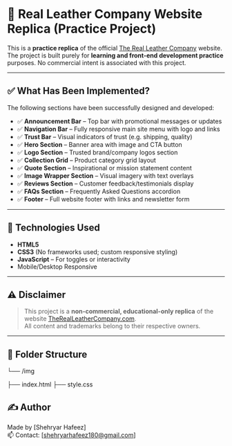 # 🧳 Real Leather Company Website Replica (Practice Project)

This is a **practice replica** of the official [The Real Leather Company](https://therealleathercompany.com) website. The project is built purely for **learning and front-end development practice** purposes. No commercial intent is associated with this project.

---

## ✅ What Has Been Implemented?

The following sections have been successfully designed and developed:

- ✅ **Announcement Bar** – Top bar with promotional messages or updates  
- ✅ **Navigation Bar** – Fully responsive main site menu with logo and links  
- ✅ **Trust Bar** – Visual indicators of trust (e.g. shipping, quality)  
- ✅ **Hero Section** – Banner area with image and CTA button  
- ✅ **Logo Section** – Trusted brand/company logos section  
- ✅ **Collection Grid** – Product category grid layout  
- ✅ **Quote Section** – Inspirational or mission statement content  
- ✅ **Image Wrapper Section** – Visual imagery with text overlays  
- ✅ **Reviews Section** – Customer feedback/testimonials display  
- ✅ **FAQs Section** – Frequently Asked Questions accordion  
- ✅ **Footer** – Full website footer with links and newsletter form

---

## 🚀 Technologies Used

- **HTML5**
- **CSS3** (No frameworks used; custom responsive styling)
- **JavaScript** – For toggles or interactivity
- Mobile/Desktop Responsive

---

## ⚠️ Disclaimer

> This project is a **non-commercial, educational-only replica** of the website [TheRealLeatherCompany.com](https://therealleathercompany.com).  
> All content and trademarks belong to their respective owners.

---

## 📁 Folder Structure
└── /img

├── index.html
├── style.css


## ✍️ Author

Made by [Shehryar Hafeez]  
📫 Contact: [shehryarhafeez180@gmail.com]
